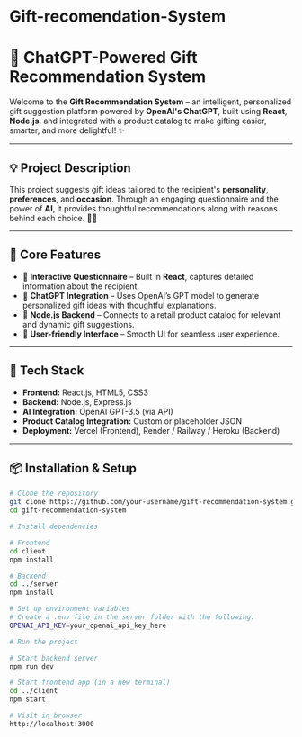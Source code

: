 # Gift-recomendation-System
# 🎁 ChatGPT-Powered Gift Recommendation System

Welcome to the **Gift Recommendation System** – an intelligent, personalized gift suggestion platform powered by **OpenAI's ChatGPT**, built using **React**, **Node.js**, and integrated with a product catalog to make gifting easier, smarter, and more delightful! ✨

---

## 💡 Project Description

This project suggests gift ideas tailored to the recipient's **personality**, **preferences**, and **occasion**. Through an engaging questionnaire and the power of **AI**, it provides thoughtful recommendations along with reasons behind each choice. 🧠🎈

---

## 🚀 Core Features

- 📝 **Interactive Questionnaire** – Built in **React**, captures detailed information about the recipient.
- 🤖 **ChatGPT Integration** – Uses OpenAI’s GPT model to generate personalized gift ideas with thoughtful explanations.
- 🛒 **Node.js Backend** – Connects to a retail product catalog for relevant and dynamic gift suggestions.
- 🎨 **User-friendly Interface** – Smooth UI for seamless user experience.

---

## 🧰 Tech Stack

- **Frontend:** React.js, HTML5, CSS3
- **Backend:** Node.js, Express.js
- **AI Integration:** OpenAI GPT-3.5 (via API)
- **Product Catalog Integration:** Custom or placeholder JSON
- **Deployment:** Vercel (Frontend), Render / Railway / Heroku (Backend)

---

## 📦 Installation & Setup

```bash
# Clone the repository
git clone https://github.com/your-username/gift-recommendation-system.git
cd gift-recommendation-system

# Install dependencies

# Frontend
cd client
npm install

# Backend
cd ../server
npm install

# Set up environment variables
# Create a .env file in the server folder with the following:
OPENAI_API_KEY=your_openai_api_key_here

# Run the project

# Start backend server
npm run dev

# Start frontend app (in a new terminal)
cd ../client
npm start

# Visit in browser
http://localhost:3000
